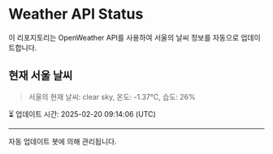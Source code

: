 
# Weather API Status

이 리포지토리는 OpenWeather API를 사용하여 서울의 날씨 정보를 자동으로 업데이트합니다.

## 현재 서울 날씨
> 서울의 현재 날씨: clear sky, 온도: -1.37°C, 습도: 26%

⏳ 업데이트 시간: 2025-02-20 09:14:06 (UTC)

---
자동 업데이트 봇에 의해 관리됩니다.
